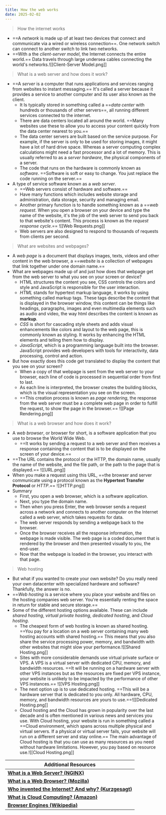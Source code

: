 ```yaml
---
title: How the web works
date: 2025-02-02
---
```

> How the internet works
- ==A *network* is made up of at least two devices that connect and communicate via a wired or wireless connection==. One network switch can connect to another switch to link two networks.
- ==With a the *client-server model*, the Internet connects the entire world.== Data travels through large undersea cables connecting the world's networks.![[Client-Server Model.png]]

> What is a web server and how does it work?
- ==A *server* is a computer that runs applications and services ranging from websites to instant messaging.== It's called a server because it provides a service to another computer and its user also known as the client. 
	- It Is typically stored in something called a ==*data center* with hundreds or thousands of other servers==, all running different services connected to the internet.
	- There are data centers located all around the world. ==Many websites use these to allow you to access your content quickly from the data center nearest to you.== 
	- The data center servers are built based on the service purpose. For example, if the server is only to be used for storing images, it might have a lot of hard drive space. Whereas a server computing complex calculations might need a fast processor and a lot of memory. This is usually referred to as a *server hardware*, the physical components of a server. 
	- The code that runs on the hardware is commonly known as *software*. ==Software is soft or easy to change. You just replace the code running on the server.==
- A type of service software known as a *web server*. 
	- ==Web servers consist of hardware and software.==
	- Have many functions which includes website storage and administration, data storage, security and managing email. 
	- Another primary function is to handle something known as a ==*web request*. When you open a browser on your device and type the name of the website, it's the job of the web server to send you back to that website's content. This process is known as the *request response cycle*.== ![[Web Requests.png]]
	- Web servers are also designed to respond to thousands of requests from clients per second. 

> What are websites and webpages?
- A *web page* is a document that displays images, texts, videos and other content in the web browser, a ==*website* is a collection of webpages that link together under one domain name.==
- What are webpages made up of and just how does that webpage get from the web server to what you see on your screen or device?
	- HTML structures the content you see, CSS controls the colors and style and JavaScript is responsible for the user interaction.
	- *HTML* stands for hypertext markup language, it works by using something called markup tags. These tags describe the content that is displayed in the browser window, this content can be things like headings, paragraphs, images and even multimedia elements such as audio and video, the way html describes the content is known as **markup**.
	- *CSS* is short for cascading style sheets and adds visual enhancements like colors and layout to the web page, this is commonly known as styling. It works by enhancing the HTML elements and telling them how to display.
	- *JavaScript*, which is a programming language built into the browser. JavaScript provides web developers with tools for interactivity, data processing, control and action.
- But how exactly does this code get translated to display the content that you see on your screen?
	- When a copy of that webpage is sent from the web server to your browser, each line of code is processed in sequential order from first to last. 
	- As each line is interpreted, the browser creates the building blocks, which is the visual representation you see on the screen. 
	- ==This creation process is known as *page rendering*, the response from the web server must be a complete web page in order to fulfill the request, to show the page in the browser.==
	![[Page Rendering.png]]

> What is a web browser and how does it work?
- A *web browser*, or browser for short, is a software application that you use to browse the World Wide Web.
	- ==It works by sending a request to a web server and then receives a response containing the content that is to be displayed on the screen of your device.==
- ==The URL contains the protocol or the HTTP, the domain name, usually the name of the website, and the file path, or the path to the page that is displayed.== 
![[URL.png]]
- When you make a request using this URL, ==the browser and server communicate using a protocol known as the **Hypertext Transfer Protocol** or *HTTP*.== 
![[HTTP.png]]
- Summary
	-  First, you open a web browser, which is a software application.
	- Next, you type the domain name.
	- Then when you press Enter, the web browser sends a request across a network and connects to another computer on the Internet called a web server, which takes requests for data. 
	- The web server responds by sending a webpage back to the browser.
	- Once the browser receives all the response information, the webpage is made visible. The web page is a coded document that is rendered by the browser and then presented visually to you, the end-user.
	- Now that the webpage is loaded in the browser, you interact with that page.

> Web hosting 
- But what if you wanted to create your own website? Do you really need your own datacenter with specialized hardware and software? Thankfully, the answer is no.
- ==*Web hosting* is a service where you place your website and files on the hosting companies web server. You're essentially renting the space in return for stable and secure storage.==
- Some of the different hosting options available. These can include *shared hosting*, *virtual private hosting*, *dedicated hosting*, and *Cloud hosting*.
	- The cheapest form of web hosting is known as shared hosting. ==You pay for a location on a web server containing many web hosting accounts with shared hosting.== This means that you also share the service processing power, memory, and bandwidth with other websites that might slow your performance.![[Shared Hosting.png]]
	- Sites with more considerable demands use virtual private surface or VPS. A VPS is a virtual server with dedicated CPU, memory, and bandwidth resources. ==It will be running on a hardware server with other VPS instances but as the resources are fixed per VPS instance, your website is unlikely to be impacted by the performance of other VPS instances.==
	![[VPS Hosting.png]]
	- The next option up is to use dedicated hosting. ==This will be a hardware server that is dedicated to you only. All hardware, CPU, memory, and bandwidth resources are yours to use.==![[Dedicated Hosting.png]]
	- Cloud hosting and the Cloud has grown in popularity over the last decade and is often mentioned in various news and services you use. With Cloud hosting, your website is run in something called a ==Cloud environment, which spans across multiple physical and virtual servers. If a physical or virtual server fails, your website will run on a different server and stay online.== The main advantage of Cloud hosting is that you can use as many resources as you need without hardware limitations. However, you pay based on resource use.![[Cloud Hosting.png]]

| Additional Resources                                                                                      |
| --------------------------------------------------------------------------------------------------------- |
| [**What is a Web Server? (NGINX)**](https://www.f5.com/glossary/web-server)                               |
| [**What is a Web Browser? (Mozilla)**](https://www.mozilla.org/en-US/firefox/browsers/what-is-a-browser/) |
| [**Who invented the Internet? And why? (Kurzgesagt)**](https://www.youtube.com/watch?v=21eFwbb48sE)       |
| [**What is Cloud Computing? (Amazon)**](https://www.youtube.com/watch?v=mxT233EdY5c)                      |
| [**Browser Engines (Wikipedia)**](https://en.wikipedia.org/wiki/Browser_engine)                           |
